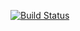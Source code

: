 [![Build Status](https://travis-ci.org/tenshiAMD/docker-redis.svg?branch=master)](https://travis-ci.org/tenshiAMD/docker-redis)
